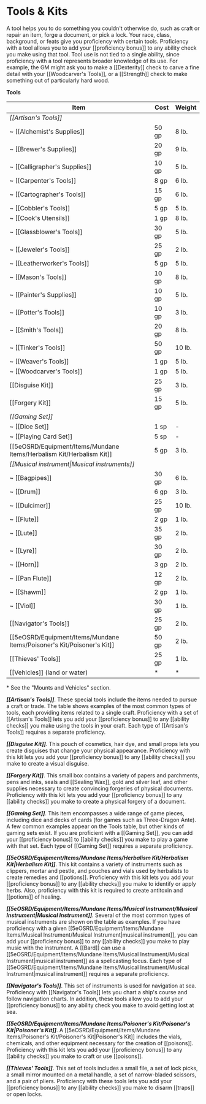 # Tools & Kits

A tool helps you to do something you couldn't otherwise do, such as craft or repair an item, forge a document, or pick a lock. Your race, class, background, or feats give you proficiency with certain tools. Proficiency with a tool allows you to add your [[proficiency bonus]] to any ability check you make using that tool. Tool use is not tied to a single ability, since proficiency with a tool represents broader knowledge of its use. For example, the GM might ask you to make a [[Dexterity]] check to carve a fine detail with your [[Woodcarver's Tools]], or a [[Strength]] check to make something out of particularly hard wood.

**Tools**

| Item                      | Cost  | Weight |
|---------------------------|-------|--------|
| *[[Artisan's Tools]]*         |       |        |
| ~ [[Alchemist's Supplies]]    | 50 gp | 8 lb.  |
| ~ [[Brewer's Supplies]]       | 20 gp | 9 lb.  |
| ~ [[Calligrapher's Supplies]] | 10 gp | 5 lb.  |
| ~ [[Carpenter's Tools]]       | 8 gp  | 6 lb.  |
| ~ [[Cartographer's Tools]]    | 15 gp | 6 lb.  |
| ~ [[Cobbler's Tools]]         | 5 gp  | 5 lb.  |
| ~ [[Cook's Utensils]]         | 1 gp  | 8 lb.  |
| ~ [[Glassblower's Tools]]     | 30 gp | 5 lb.  |
| ~ [[Jeweler's Tools]]         | 25 gp | 2 lb.  |
| ~ [[Leatherworker's Tools]]   | 5 gp  | 5 lb.  |
| ~ [[Mason's Tools]]           | 10 gp | 8 lb.  |
| ~ [[Painter's Supplies]]      | 10 gp | 5 lb.  |
| ~ [[Potter's Tools]]          | 10 gp | 3 lb.  |
| ~ [[Smith's Tools]]           | 20 gp | 8 lb.  |
| ~ [[Tinker's Tools]]          | 50 gp | 10 lb. |
| ~ [[Weaver's Tools]]          | 1 gp  | 5 lb.  |
| ~ [[Woodcarver's Tools]]      | 1 gp  | 5 lb.  |
| [[Disguise Kit]]              | 25 gp | 3 lb.  |
| [[Forgery Kit]]               | 15 gp | 5 lb.  |
| *[[Gaming Set]]*              |       |        |
| ~ [[Dice Set]]                | 1 sp  | -      |
| ~ [[Playing Card Set]]        | 5 sp  | -      |
| [[5eOSRD/Equipment/Items/Mundane Items/Herbalism Kit/Herbalism Kit]]             | 5 gp  | 3 lb.  |
| *[[Musical instrument\|Musical instruments]]*      |       |        |
| ~ [[Bagpipes]]                | 30 gp | 6 lb.  |
| ~ [[Drum]]                    | 6 gp  | 3 lb.  |
| ~ [[Dulcimer]]                | 25 gp | 10 lb. |
| ~ [[Flute]]                   | 2 gp  | 1 lb.  |
| ~ [[Lute]]                    | 35 gp | 2 lb.  |
| ~ [[Lyre]]                    | 30 gp | 2 lb.  |
| ~ [[Horn]]                    | 3 gp  | 2 lb.  |
| ~ [[Pan Flute]]               | 12 gp | 2 lb.  |
| ~ [[Shawm]]                   | 2 gp  | 1 lb.  |
| ~ [[Viol]]                    | 30 gp | 1 lb.  |
| [[Navigator's Tools]]         | 25 gp | 2 lb.  |
| [[5eOSRD/Equipment/Items/Mundane Items/Poisoner's Kit/Poisoner's Kit]]            | 50 gp | 2 lb.  |
| [[Thieves' Tools]]            | 25 gp | 1 lb.  |
| [[Vehicles]] (land or water)  | *     | *      |

\* See the "Mounts and Vehicles" section.

***[[Artisan's Tools]]***. These special tools include the items needed to pursue a craft or trade. The table shows examples of the most common types of tools, each providing items related to a single craft. Proficiency with a set of [[Artisan's Tools]] lets you add your [[proficiency bonus]] to any [[ability checks]] you make using the tools in your craft. Each type of [[Artisan's Tools]] requires a separate proficiency.

***[[Disguise Kit]]***. This pouch of cosmetics, hair dye, and small props lets you create disguises that change your physical appearance. Proficiency with this kit lets you add your [[proficiency bonus]] to any [[ability checks]] you make to create a visual disguise.

***[[Forgery Kit]]***. This small box contains a variety of papers and parchments, pens and inks, seals and [[Sealing Wax]], gold and silver leaf, and other supplies necessary to create convincing forgeries of physical documents. Proficiency with this kit lets you add your [[proficiency bonus]] to any [[ability checks]] you make to create a physical forgery of a document.

***[[Gaming Set]]***. This item encompasses a wide range of game pieces, including dice and decks of cards (for games such as Three-Dragon Ante). A few common examples appear on the Tools table, but other kinds of gaming sets exist. If you are proficient with a [[Gaming Set]], you can add your [[proficiency bonus]] to [[ability checks]] you make to play a game with that set. Each type of [[Gaming Set]] requires a separate proficiency.

***[[5eOSRD/Equipment/Items/Mundane Items/Herbalism Kit/Herbalism Kit|Herbalism Kit]]***. This kit contains a variety of instruments such as clippers, mortar and pestle, and pouches and vials used by herbalists to create remedies and [[potions]]. Proficiency with this kit lets you add your [[proficiency bonus]] to any [[ability checks]] you make to identify or apply herbs. Also, proficiency with this kit is required to create antitoxin and [[potions]] of healing.

***[[5eOSRD/Equipment/Items/Mundane Items/Musical Instrument/Musical Instrument|Musical Instrument]]***. Several of the most common types of musical instruments are shown on the table as examples. If you have proficiency with a given [[5eOSRD/Equipment/Items/Mundane Items/Musical Instrument/Musical Instrument|musical instrument]], you can add your [[proficiency bonus]] to any [[ability checks]] you make to play music with the instrument. A [[Bard]] can use a [[5eOSRD/Equipment/Items/Mundane Items/Musical Instrument/Musical Instrument|musical instrument]] as a spellcasting focus. Each type of [[5eOSRD/Equipment/Items/Mundane Items/Musical Instrument/Musical Instrument|musical instrument]] requires a separate proficiency.

***[[Navigator's Tools]]***. This set of instruments is used for navigation at sea. Proficiency with [[Navigator's Tools]] lets you chart a ship's course and follow navigation charts. In addition, these tools allow you to add your [[proficiency bonus]] to any ability check you make to avoid getting lost at sea.

***[[5eOSRD/Equipment/Items/Mundane Items/Poisoner's Kit/Poisoner's Kit|Poisoner's Kit]]***. A [[5eOSRD/Equipment/Items/Mundane Items/Poisoner's Kit/Poisoner's Kit|Poisoner's Kit]] includes the vials, chemicals, and other equipment necessary for the creation of [[poisons]]. Proficiency with this kit lets you add your [[proficiency bonus]] to any [[ability checks]] you make to craft or use [[poisons]].

***[[Thieves' Tools]]***. This set of tools includes a small file, a set of lock picks, a small mirror mounted on a metal handle, a set of narrow-bladed scissors, and a pair of pliers. Proficiency with these tools lets you add your [[proficiency bonus]] to any [[ability checks]] you make to disarm [[traps]] or open locks.